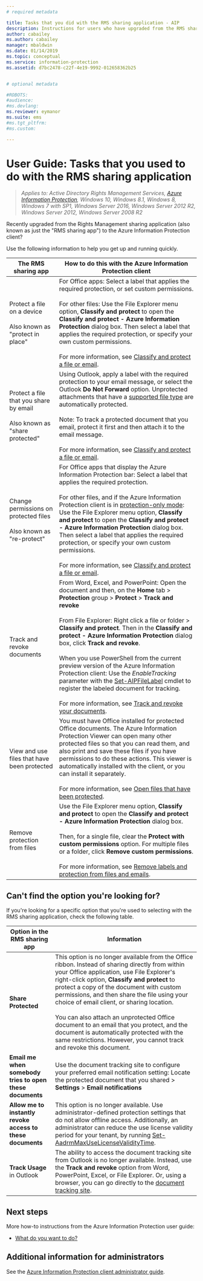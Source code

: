 ```yaml
---
# required metadata

title: Tasks that you did with the RMS sharing application - AIP
description: Instructions for users who have upgraded from the RMS sharing application to the Azure Information Protection client. 
author: cabailey
ms.author: cabailey
manager: mbaldwin
ms.date: 01/14/2019
ms.topic: conceptual
ms.service: information-protection
ms.assetid: d7bc2478-c22f-4e19-9992-012658362b25


# optional metadata

#ROBOTS:
#audience:
#ms.devlang:
ms.reviewer: eymanor
ms.suite: ems
#ms.tgt_pltfrm:
#ms.custom:

---
```


# User Guide: Tasks that you used to do with the RMS sharing application

>*Applies to: Active Directory Rights Management Services, [Azure Information Protection](https://azure.microsoft.com/pricing/details/information-protection), Windows 10, Windows 8.1, Windows 8, Windows 7 with SP1, Windows Server 2016, Windows Server 2012 R2, Windows Server 2012, Windows Server 2008 R2*

Recently upgraded from the Rights Management sharing application (also known as just the "RMS sharing app") to the Azure Information Protection client? 

Use the following information to help you get up and running quickly.

|The RMS sharing app|How to do this with the Azure Information Protection client
|-----------|--------------------|
|Protect a file on a device <br /><br />Also known as "protect in place"|For Office apps: Select a label that applies the required protection, or set custom permissions.<br /><br />For other files: Use the File Explorer menu option, **Classify and protect** to open the **Classify and protect - Azure Information Protection** dialog box. Then select a label that applies the required protection, or specify your own custom permissions. <br /><br />For more information, see [Classify and protect a file or email](client-classify-protect.md).
|Protect a file that you share by email <br /><br />Also known as "share protected"|Using Outlook, apply a label with the required protection to your email message, or select the Outlook **Do Not Forward** option. Unprotected attachments that have a [supported file type](https://support.office.com/article/bb643d33-4a3f-4ac7-9770-fd50d95f58dc#FileTypesforIRM) are automatically protected.<br /><br />Note: To track a protected document that you email, protect it first and then attach it to the email message.<br /><br />For more information, see [Classify and protect a file or email](client-classify-protect.md).
|Change permissions on protected files <br /><br />Also known as "re-protect"|For Office apps that display the Azure Information Protection bar: Select a label that applies the required protection.<br /><br />For other files, and if the Azure Information Protection client is in [protection-only mode](client-protection-only-mode.md): Use the File Explorer menu option, **Classify and protect** to open the **Classify and protect - Azure Information Protection** dialog box. Then select a label that applies the required protection, or specify your own custom permissions.<br /><br />For more information, see [Classify and protect a file or email](client-classify-protect.md).
|Track and revoke documents|From Word, Excel, and PowerPoint: Open the document and then, on the **Home** tab > **Protection** group > **Protect** > **Track and revoke**<br /><br />From File Explorer: Right click a file or folder > **Classify and protect**. Then in the **Classify and protect - Azure Information Protection** dialog box, click **Track and revoke**. <br /><br />When you use PowerShell from the current preview version of the Azure Information Protection client: Use the *EnableTracking* parameter with the [Set-AIPFileLabel](/powershell/azureinformationprotection/vlatest/set-aipfilelabel) cmdlet to register the labeled document for tracking.<br /><br />For more information, see [Track and revoke your documents](client-track-revoke.md).
|View and use files that have been protected|You must have Office installed for protected Office documents. The Azure Information Protection Viewer can open many other protected files so that you can read them, and also print and save these files if you have permissions to do these actions. This viewer is automatically installed with the client, or you can install it separately.<br /><br />For more information, see [Open files that have been protected](client-view-use-files.md).
|Remove protection from files|Use the File Explorer menu option, **Classify and protect** to open the **Classify and protect - Azure Information Protection** dialog box. <br /><br />Then, for a single file, clear the **Protect with custom permissions** option. For multiple files or a folder, click **Remove custom permissions**.<br /><br />For more information, see [Remove labels and protection from files and emails](client-remove-label-protection.md).|

## Can't find the option you're looking for?

If you're looking for a specific option that you're used to selecting with the RMS sharing application, check the following table.

|Option in the RMS sharing app|Information
|-----------|--------------------|
|**Share Protected**|This option is no longer available from the Office ribbon. Instead of sharing directly from within your Office application, use File Explorer's right-click option, **Classify and protect** to protect a copy of the document with custom permissions, and then share the file using your choice of email client, or sharing location. <br /><br /> You can also attach an unprotected Office document to an email that you protect, and the document is automatically protected with the same restrictions. However, you cannot track and revoke this document.
|**Email me when somebody tries to open these documents**|Use the document tracking site to configure your preferred email notification setting: Locate the protected document that you shared > **Settings** > **Email notifications**
|**Allow me to instantly revoke access to these documents**|This option is no longer available. Use administrator-defined protection settings that do not allow offline access. Additionally, an administrator can reduce the use license validity period for your tenant, by running [Set-AadrmMaxUseLicenseValidityTime](/powershell/aadrm/vlatest/set-aadrmmaxuselicensevaliditytime).
|**Track Usage** in Outlook|The ability to access the document tracking site from Outlook is no longer available. Instead, use the **Track and revoke** option from Word, PowerPoint, Excel, or File Explorer. Or, using a browser, you can go directly to the [document tracking site](https://go.microsoft.com/fwlink/?LinkId=529562).

## Next steps
More how-to instructions from the Azure Information Protection user guide:

- [What do you want to do?](client-user-guide.md#what-do-you-want-to-do)

## Additional information for administrators    
See the [Azure Information Protection client administrator guide](client-admin-guide.md).

  
